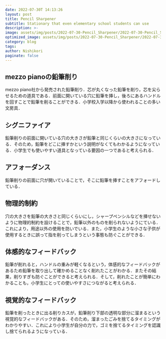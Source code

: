 ```yaml
---
date: 2022-07-30T 14:13:26
layout: post
title: Pencil Sharpener
subtitle: Stationary that even elementary school students can use
description: >-
image: assets/img/posts/2022-07-30-Pencil_Sharpener/2022-07-30-Pencil_Sharpener.jpg
optimized_image: assets/img/posts/2022-07-30-Pencil_Sharpener/2022-07-30-Pencil_Sharpener_resized_thumbnail.jpg
category: blog
tags: 
author: Nishikori
paginate: false
---
```


## mezzo pianoの鉛筆削り

mezzo piano社から発売された鉛筆削り．芯が丸くなった鉛筆を削り，芯を尖らせるための道具である．前面に開いている穴に鉛筆を挿し，後ろにあるハンドルを回すことで鉛筆を削ることができる．小学校入学以降から使われることの多い文房具．

## シグニファイア

鉛筆削りの前面に開いている穴の大きさが鉛筆と同じくらいの大きさになっている．そのため，鉛筆をどこに挿すかという説明がなくてもわかるようになっている．小学生でも使いやすい道具となっている要因の一つであると考えられる．

## アフォーダンス

鉛筆削りの前面に穴が開いていることで，そこに鉛筆を挿すことをアフォードしている．

## 物理的制約

穴の大きさを鉛筆の大きさと同じくらいにし，シャープペンシルなどを挿せないように物理的制約を設けることで，鉛筆以外のものを削られないようにている．これにより，用途以外の使用を防いでいる．また，小学生のような小さな子供が使用するときに誤って指を削ってしまうという事態も防ぐことができる．

## 体感的なフィードバック

鉛筆が削れると，ハンドルの重みが軽くなるという，体感的なフィードバックがあるため鉛筆を取り出して確かめることなく削れたことがわかる．またその結果，削りすぎも防ぐことができると考えられる．そして，削れたことが簡単にわかることも，小学生にとっての使いやすさにつながると考えられる．

## 視覚的なフィードバック

鉛筆を削ったときに出る削りカスが，鉛筆削り下部の透明な部分に溜まるという視覚的なフィードバックがある．そのため，溜まったごみを捨てるタイミングがわかりやすい．これにより小学生が自分の力で，ゴミを捨てるタイミングを認識し捨てられるようになっている．